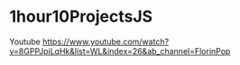 # 1hour10ProjectsJS
Youtube https://www.youtube.com/watch?v=8GPPJpiLqHk&list=WL&index=26&ab_channel=FlorinPop
